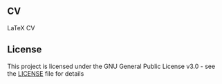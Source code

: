 ## CV
LaTeX CV

## License
This project is licensed under the GNU General Public License v3.0 - see the [LICENSE](LICENSE) file for details
